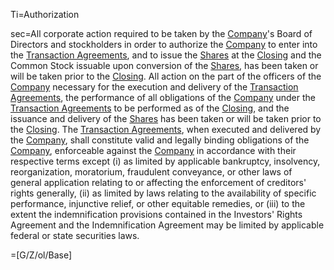 Ti=Authorization

sec=All corporate action required to be taken by the <a href='#Def.Company.sec' class='definedterm'>Company</a>'s Board of Directors and stockholders in order to authorize the <a href='#Def.Company.sec' class='definedterm'>Company</a> to enter into the <a href='#Def.Transaction_Agreements.sec' class='definedterm'>Transaction Agreements</a>, and to issue the <a href='#Def.Shares.sec' class='definedterm'>Shares</a> at the <a href='#Def.Closing.sec' class='definedterm'>Closing</a> and the Common Stock issuable upon conversion of the <a href='#Def.Shares.sec' class='definedterm'>Shares</a>, has been taken or will be taken prior to the <a href='#Def.Closing.sec' class='definedterm'>Closing</a>. All action on the part of the officers of the <a href='#Def.Company.sec' class='definedterm'>Company</a> necessary for the execution and delivery of the <a href='#Def.Transaction_Agreements.sec' class='definedterm'>Transaction Agreements</a>, the performance of all obligations of the <a href='#Def.Company.sec' class='definedterm'>Company</a> under the <a href='#Def.Transaction_Agreements.sec' class='definedterm'>Transaction Agreements</a> to be performed as of the <a href='#Def.Closing.sec' class='definedterm'>Closing</a>, and the issuance and delivery of the <a href='#Def.Shares.sec' class='definedterm'>Shares</a> has been taken or will be taken prior to the <a href='#Def.Closing.sec' class='definedterm'>Closing</a>. The <a href='#Def.Transaction_Agreements.sec' class='definedterm'>Transaction Agreements</a>, when executed and delivered by the <a href='#Def.Company.sec' class='definedterm'>Company</a>, shall constitute valid and legally binding obligations of the <a href='#Def.Company.sec' class='definedterm'>Company</a>, enforceable against the <a href='#Def.Company.sec' class='definedterm'>Company</a> in accordance with their respective terms except (i) as limited by applicable bankruptcy, insolvency, reorganization, moratorium, fraudulent conveyance, or other laws of general application relating to or affecting the enforcement of creditors' rights generally, (ii) as limited by laws relating to the availability of specific performance, injunctive relief, or other equitable remedies, or (iii) to the extent the indemnification provisions contained in the Investors' Rights Agreement and the Indemnification Agreement may be limited by applicable federal or state securities laws.

=[G/Z/ol/Base]
